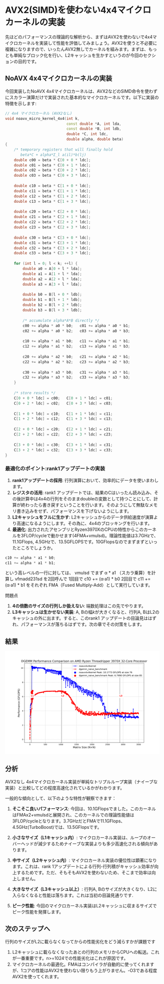 # AVX2(SIMD)を使わない4x4マイクロカーネルの実装

先ほどのパフォーマンスの理論的な解析から、まずはAVX2を使わないで4x4マイクロカーネルを実装して性能を評価してみましょう。AVX2を使うと不必要に複雑になりますので、いったんAVX2無しでカーネルを組みます。まずは、もっとも単純なブロック化を行い、L2キャッシュを生かすというのが今回のセクションの目的です。

## NoAVX 4x4マイクロカーネルの実装

今回実装したNoAVX 4x4マイクロカーネルは、AVX2などのSIMD命令を使わずにスカラー演算だけで実装された基本的なマイクロカーネルです。以下に実装の特徴を示します:

```cpp
// 4x4 マイクロカーネル (AVX2なし)
void noavx_micro_kernel_4x4(int k,
                            const double *A, int lda,
                            const double *B, int ldb,
                            double *C, int ldc,
                            double alpha, double beta)
{
    /* temporary registers that will finally hold
       beta*C + alpha*Σ_l a(il)*b(lj)                                  */
    double c00 = beta * C[0 + 0 * ldc];
    double c01 = beta * C[0 + 1 * ldc];
    double c02 = beta * C[0 + 2 * ldc];
    double c03 = beta * C[0 + 3 * ldc];

    double c10 = beta * C[1 + 0 * ldc];
    double c11 = beta * C[1 + 1 * ldc];
    double c12 = beta * C[1 + 2 * ldc];
    double c13 = beta * C[1 + 3 * ldc];

    double c20 = beta * C[2 + 0 * ldc];
    double c21 = beta * C[2 + 1 * ldc];
    double c22 = beta * C[2 + 2 * ldc];
    double c23 = beta * C[2 + 3 * ldc];

    double c30 = beta * C[3 + 0 * ldc];
    double c31 = beta * C[3 + 1 * ldc];
    double c32 = beta * C[3 + 2 * ldc];
    double c33 = beta * C[3 + 3 * ldc];

    for (int l = 0; l < k; ++l) {
        double a0 = A[0 + l * lda];
        double a1 = A[1 + l * lda];
        double a2 = A[2 + l * lda];
        double a3 = A[3 + l * lda];

        double b0 = B[l + 0 * ldb];
        double b1 = B[l + 1 * ldb];
        double b2 = B[l + 2 * ldb];
        double b3 = B[l + 3 * ldb];

        /* accumulate alpha*A*B directly */
        c00 += alpha * a0 * b0;   c01 += alpha * a0 * b1;
        c02 += alpha * a0 * b2;   c03 += alpha * a0 * b3;

        c10 += alpha * a1 * b0;   c11 += alpha * a1 * b1;
        c12 += alpha * a1 * b2;   c13 += alpha * a1 * b3;

        c20 += alpha * a2 * b0;   c21 += alpha * a2 * b1;
        c22 += alpha * a2 * b2;   c23 += alpha * a2 * b3;

        c30 += alpha * a3 * b0;   c31 += alpha * a3 * b1;
        c32 += alpha * a3 * b2;   c33 += alpha * a3 * b3;
    }

    /* store results */
    C[0 + 0 * ldc] = c00;   C[0 + 1 * ldc] = c01;
    C[0 + 2 * ldc] = c02;   C[0 + 3 * ldc] = c03;

    C[1 + 0 * ldc] = c10;   C[1 + 1 * ldc] = c11;
    C[1 + 2 * ldc] = c12;   C[1 + 3 * ldc] = c13;

    C[2 + 0 * ldc] = c20;   C[2 + 1 * ldc] = c21;
    C[2 + 2 * ldc] = c22;   C[2 + 3 * ldc] = c23;

    C[3 + 0 * ldc] = c30;   C[3 + 1 * ldc] = c31;
    C[3 + 2 * ldc] = c32;   C[3 + 3 * ldc] = c33;
}
```

### 最適化のポイント:rank1アップデートの実装



1. **rank1アップデートの採用**: 行列演算において、効率的にデータを使いまわします。
2. **レジスタの活用**: rank1 アップデートでは、結果のCはいったん読み込み、その後計算中は4x4の行列をそのままdoubleの変数として持つことにして、計算が終わったら書き戻すということを行います。そのようにして無駄なメモリ書き込みをせず、パフォーマンスを下げないようにします。
3. **L2キャッシュをフルに生かす**: L2キャッシュからのデータ供給速度が演算より高速になるようにします。その為に、4x4のブロッキングを行います。
4. **最適化**: 出力されたアセンブリとRyzen3970XのCPUの特性からこのカーネルを3FLOP/cycleで動かせます(4FMA+vmulsd)。理論性能値は3.7GHzで、11.1GFlops, 4.5GHzで、13.5GFLOPSです。10GFlopsなのでまずまずといったところでしょうか。

```cpp
c10 += alpha * a1 * b0;
c11 += alpha * a1 * b1;
```
という高レベルの一行に対しては、
vmulsd でまず α * a1 （スカラ乗算）を計算し
vfmadd231sd を2回呼んで
1回目で c10 += (α·a1) * b0
2回目で c11 += (α·a1) * b1
をそれぞれ FMA（Fused Multiply-Add）として実行しています。

問題点

1. **4の倍数のサイズの行列しか扱えない**: 端数処理はこの先でやります。
2. **L3キャッシュは生かせない実装**: A, Bの幅$`k`$が大きくなると、行列A, BはL2のキャッシュの外に出ます。すると、このrank1 アップデートの目論見ははずれ、パフォーマンスが落ちるはずです。次の章でその対策をします。

## 結果

![DGEMM ベンチマークプロット](13/dgemm_benchmark_comparison_plot.png)

## 分析

AVX2なし 4x4マイクロカーネル実装が単純なトリプルループ実装（ナイーブな実装）と比較してどの程度高速化されているかがわかります。

一般的な傾向として、以下のような特性が観察できます：

1. **そこそこ良いパフォーマンス**: 今回は、10.1GFlopsでました。このカーネルはFMAx2+vmulsdと展開され、このカーネルでの理論性能値は3FLOP/cycleとなります。3.7GHzだとFMAで11.1GFlops、4.5GHz(TurboBoost)では、13.5GFlopsです。
2. **小さなサイズ（L1キャッシュ内）**: マイクロカーネル実装は、ループのオーバーヘッドが減少するためナイーブな実装よりも多少高速化される傾向があります。

3. **中サイズ（L2キャッシュ内）**: マイクロカーネル実装の優位性は顕著になります。これは、rank 1アップデートによる行列-行列積がキャッシュ効率が向上するためです。ただ、そもそもAVX2を使わないため、そこまで効率は向上しません。

4. **大きなサイズ（L3キャッシュ以上）**: 行列A, Bのサイズが大きくなり、L2に入らなくなると性能は落ちます。これは当初の目論見通りです.

5. **ピーク性能**: 今回のマイクロカーネル実装はL2キャッシュに収まるサイズでピーク性能を発揮します。
   
## 次のステップへ

行列のサイズがL2に載らなくなってからの性能劣化をどう減らすかが課題です
1. L2キャッシュに載らなくなったあとの行列のメモリからCPUへの転送。これが一番重要です。n>=1024での性能劣化はこれが原因です。
2. マイクロカーネルの最適化。FMAはコンパイラが自動的に使ってくれますが、1コアの性能はAVX2を使わない限りもう上がりません。-O3である程度AVX2を使ってくれます。
